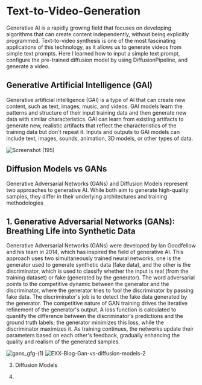 # Text-to-Video-Generation
Generative AI is a rapidly growing field that focuses on developing algorithms that can create content independently, without being explicitly programmed. Text-to-video synthesis is one of the most fascinating applications of this technology, as it allows us to generate videos from simple text prompts. Here I learned how to input a simple text prompt, configure the pre-trained diffusion model by using DiffusionPipeline, and generate a video. 

## Generative Artificial Intelligence (GAI)

Generative artificial intelligence (GAI) is a type of AI that can create new content, such as text, images, music, and videos. GAI models learn the patterns and structure of their input training data and then generate new data with similar characteristics. GAI can learn from existing artifacts to generate new, realistic artifacts that reflect the characteristics of the training data but don't repeat it. Inputs and outputs to GAI models can include text, images, sounds, animation, 3D models, or other types of data.

![Screenshot (195)](https://github.com/CoderNitu/Text-to-Video-Generation/assets/87817227/1c5feeef-0862-4c67-8c40-f28c643b2652)


## Diffusion Models vs GANs

Generative Adversarial Networks (GANs) and Diffusion Models represent two approaches to generative AI. While both aim to generate high-quality samples, they differ in their underlying architectures and training methodologies

 ## 1. Generative Adversarial Networks (GANs): Breathing Life into Synthetic Data
   Generative Adversarial Networks (GANs) were developed by Ian Goodfellow and his team in 2014, which has inspired the field of generative AI. This approach uses two simultaneously 
   trained neural networks, one is the generator used to generate synthetic data (fake data), and the other is the discriminator, which is used to classify whether the input is real 
   (from the training dataset) or fake (generated by the generator). The word adversarial points to the competitive dynamic between the generator and the discriminator, where the 
   generator tries to fool the discriminator by passing fake data. The discriminator's job is to detect the fake data generated by the generator. The competitive nature of GAN training 
   drives the iterative refinement of the generator's output. A loss function is calculated to quantify the difference between the discriminator's predictions and the ground truth 
   labels; the generator minimizes this loss, while the discriminator maximizes it. As training continues, the networks update their parameters based on each other's feedback, gradually 
   enhancing the quality and realism of the generated samples.

 ![gans_gfg-(1)](https://github.com/CoderNitu/Text-to-Video-Generation/assets/87817227/eb063050-7f9c-44f3-9652-6d07d52021e2)
![EXX-Blog-Gan-vs-diffusion-models-2](https://github.com/CoderNitu/Text-to-Video-Generation/assets/87817227/ac778b14-e173-430f-a527-a38ad2720104)

 3. Diffusion Models



4. 




